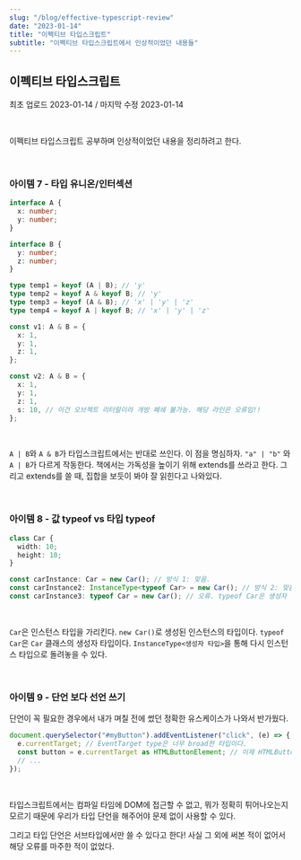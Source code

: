 ```yaml
---
slug: "/blog/effective-typescript-review"
date: "2023-01-14"
title: "이펙티브 타입스크립트"
subtitle: "이펙티브 타입스크립트에서 인상적이었던 내용들"
---
```


## **이펙티브 타입스크립트**

<p class="text-time">최초 업로드 2023-01-14 / 마지막 수정 2023-01-14</p>

<br/>

이펙티브 타입스크립트 공부하며 인상적이었던 내용을 정리하려고 한다.

<br/>

### **아이템 7 - 타입 유니온/인터섹션**

```ts
interface A {
  x: number;
  y: number;
}

interface B {
  y: number;
  z: number;
}

type temp1 = keyof (A | B); // 'y'
type temp2 = keyof A & keyof B; // 'y'
type temp3 = keyof (A & B); // 'x' | 'y' | 'z'
type temp4 = keyof A | keyof B; // 'x' | 'y' | 'z'

const v1: A & B = {
  x: 1,
  y: 1,
  z: 1,
};

const v2: A & B = {
  x: 1,
  y: 1,
  z: 1,
  s: 10, // 이건 오브젝트 리터럴이라 개방 폐쇄 불가능. 해당 라인은 오류임!!
};
```

<br/>

`A | B`와 `A & B`가 타입스크립트에서는 반대로 쓰인다. 이 점을 명심하자. `"a" | "b"` 와 `A | B`가 다르게 작동한다.
책에서는 가독성을 높이기 위해 extends를 쓰라고 한다. 그리고 extends를 쓸 때, 집합을 보듯이 봐야 잘 읽힌다고 나와있다.

<br/>

### **아이템 8 - 값 typeof vs 타입 typeof**

```ts
class Car {
  width: 10;
  height: 10;
}

const carInstance: Car = new Car(); // 방식 1: 맞음.
const carInstance2: InstanceType<typeof Car> = new Car(); // 방식 2: 맞음.
const carInstance3: typeof Car = new Car(); // 오류. typeof Car은 생성자 타입이다.
```

<br/>

`Car`은 인스턴스 타입을 가리킨다. `new Car()`로 생성된 인스턴스의 타입이다. `typeof Car`은 `Car` 클래스의 생성자 타입이다.
`InstanceType<생성자 타입>`을 통해 다시 인스턴스 타입으로 돌려놓을 수 있다.

<br/>

### **아이템 9 - 단언 보다 선언 쓰기**

단언이 꼭 필요한 경우에서 내가 며칠 전에 썼던 정확한 유스케이스가 나와서 반가웠다.

```ts
document.querySelector("#myButton").addEventListener("click", (e) => {
  e.currentTarget; // EventTarget type은 너무 broad한 타입이다.
  const button = e.currentTarget as HTMLButtonElement; // 이제 HTMLButtonElement에서 구현되어있는 필드를 사용할 수 있다.
  // ...
});
```

<br/>

타입스크립트에서는 컴파일 타임에 DOM에 접근할 수 없고, 뭐가 정확히 튀어나오는지 모르기 때문에 우리가 타입 단언을 해주어야 문제 없이 사용할 수 있다.

그리고 타입 단언은 서브타입에서만 쓸 수 있다고 한다! 사실 그 외에 써본 적이 없어서 해당 오류를 마주한 적이 없었다.
